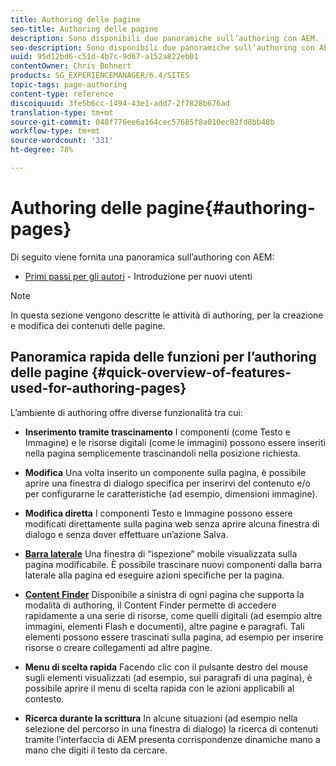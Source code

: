 ```yaml
---
title: Authoring delle pagine
seo-title: Authoring delle pagine
description: Sono disponibili due panoramiche sull’authoring con AEM. (1) Primi passi per gli autori - un’introduzione per i nuovi autori e (2) Guida rapida all’authoring delle pagine - una guida rapida (di alto livello) alle azioni principali.
seo-description: Sono disponibili due panoramiche sull’authoring con AEM. (1) Primi passi per gli autori - un’introduzione per i nuovi autori e (2) Guida rapida all’authoring delle pagine - una guida rapida (di alto livello) alle azioni principali.
uuid: 95d12bd6-c51d-4b7c-9d67-a152a822eb01
contentOwner: Chris Bohnert
products: SG_EXPERIENCEMANAGER/6.4/SITES
topic-tags: page-authoring
content-type: reference
discoiquuid: 3fe5b6cc-1494-43e1-add7-2f7828b676ad
translation-type: tm+mt
source-git-commit: 040f776ee6a164cec57685f8a010ec82fd8bb48b
workflow-type: tm+mt
source-wordcount: '331'
ht-degree: 78%

---
```



# Authoring delle pagine{#authoring-pages}

Di seguito viene fornita una panoramica sull’authoring con AEM:

* [Primi passi per gli autori](/help/sites-classic-ui-authoring/classic-page-author-first-steps.md) - Introduzione per nuovi utenti

>[!NOTE]
>
>In questa sezione vengono descritte le attività di authoring, per la creazione e modifica dei contenuti delle pagine.<!-- There are many additional features closely related to page authoring, these are covered under [Site and Page Features](/sites-classic-ui-authoring/classic-feature.md). -->

## Panoramica rapida delle funzioni per l’authoring delle pagine {#quick-overview-of-features-used-for-authoring-pages}

L’ambiente di authoring offre diverse funzionalità tra cui:

* **Inserimento tramite trascinamento** I componenti (come Testo e Immagine) e le risorse digitali (come le immagini) possono essere inseriti nella pagina semplicemente trascinandoli nella posizione richiesta.

* **Modifica** Una volta inserito un componente sulla pagina, è possibile aprire una finestra di dialogo specifica per inserirvi del contenuto e/o per configurarne le caratteristiche (ad esempio, dimensioni immagine).

* **Modifica diretta** I componenti Testo e Immagine possono essere modificati direttamente sulla pagina web senza aprire alcuna finestra di dialogo e senza dover effettuare un’azione Salva.

* **[Barra laterale](/help/sites-classic-ui-authoring/classic-page-author-env-tools.md#sidekickclassicui)** Una finestra di “ispezione” mobile visualizzata sulla pagina modificabile. È possibile trascinare nuovi componenti dalla barra laterale alla pagina ed eseguire azioni specifiche per la pagina.

* **[Content Finder](/help/sites-classic-ui-authoring/classic-page-author-env-tools.md#thecontentfinderclassicui)** Disponibile a sinistra di ogni pagina che supporta la modalità di authoring, il Content Finder permette di accedere rapidamente a una serie di risorse, come quelli digitali (ad esempio altre immagini, elementi Flash e documenti), altre pagine e paragrafi. Tali elementi possono essere trascinati sulla pagina, ad esempio per inserire risorse o creare collegamenti ad altre pagine.

* **Menu di scelta rapida** Facendo clic con il pulsante destro del mouse sugli elementi visualizzati (ad esempio, sui paragrafi di una pagina), è possibile aprire il menu di scelta rapida con le azioni applicabili al contesto.

* **Ricerca durante la scrittura** In alcune situazioni (ad esempio nella selezione del percorso in una finestra di dialogo) la ricerca di contenuti tramite l’interfaccia di AEM presenta corrispondenze dinamiche mano a mano che digiti il testo da cercare.

